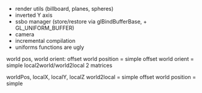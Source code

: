 * render utils (billboard, planes, spheres)
* inverted Y axis
* ssbo manager (store/restore via glBindBufferBase, + GL_UNIFORM_BUFFER)
* camera
* incremental compilation
* uniforms functions are ugly


world pos, world orient:
offset world position = simple
offset world orient = simple
local2world/world2local 2 matrices

worldPos, localX, localY, localZ
world2local = simple
offset world position = simple
